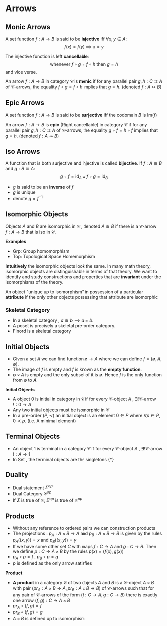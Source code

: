 # Arrows
## Monic Arrows
A set function $f:A\to B$ is said to be **injective** iff $\forall x, y \in A$:$$f(x)=f(y) \implies x=y$$

The injective function is left **cancellable**:$$\text{whenever} \ f\circ g=f \circ h \ \text{then} \ g=h$$ and vice verse.

An arrow $f:A\to B$ in category $\mathscr{C}$ is **monic** if for any parallel pair $g,h:C\rightrightarrows A$ of $\mathscr{C}\text{-arrows}$, the equality $f\circ g = f\circ h$ implies that $g=h$. (denoted $f:A\rightarrowtail B$)

## Epic Arrows
A set function $f:A\to B$ is said to be **surjective** iff the codomain $B$ is $\text{Im}(f)$

An arrow $f:A\to B$ is **epic** (Right cancellable) in category $\mathscr{C}$ if for any parallel pair $g,h:C\rightrightarrows A$ of $\mathscr{C}\text{-arrows}$, the equality $g\circ f = h\circ f$ implies that $g=h$. (denoted $f:A\twoheadrightarrow B$)

## Iso Arrows
A function that is both surjective and injective is called **bijective**. If $f:A\cong B$ and $g:B\cong A$:$$g\circ f = \text{id}_A \land f\circ g=\text{id}_B$$
- $g$ is said to be an **inverse** of $f$
- $g$ is unique
- denote $g=f^{-1}$

## Isomorphic Objects
Objects $A$ and $B$ are isomorphic in $\mathscr{C}$ , denoted $A\cong B$ if there is a $\mathscr{C}\text{-arrow}$ $f:A\to B$ that is iso in $\mathscr{C}$.

**Examples**
- $\text{Grp}$: Group homomorphism
- $\text{Top}$: Topological Space Homemorphism

**Intuitively** the isomorphic objects look the same. In many math theory, isomorphic objects are distinguishable in terms of that theory. We want to identify and study constructions and properties that are **invariant** under the isomorphisms of the theory.

An object "unique up to isomorphism" in possession of a particular **attribute** if the only other objects possessing that attribute are isomorphic 

### Skeletal Category
- In a skeletal category , $a\cong b \implies a=b$.
- A poset is precisely a skeletal pre-order category.
- $\text{Finord}$ is a skeletal category

## Initial Objects
- Given a set $A$ we can find function $\emptyset \to A$ where we can define $f = (\emptyset,A,\emptyset)$.
- The image of $f$ is empty and $f$ is known as the **empty function**.
- $\emptyset \times A$ is empty and the only subset of it is $\emptyset$. Hence $f$ is the only function from $\emptyset$ to $A$.

**Initial Objects**
- A object $0$ is initial in category in $\mathscr{C}$ if for every $\mathscr{C}\text{-object} \ A$ , $\exists ! \mathscr{C}\text{-arrow}$ $!:0\to A$
- Any two initial objects must be isomorphic in $\mathscr{C}$
- In a pre-order $(P, \prec)$ an initial object is an element $0\in P$ where $\forall p \in P$, $0\prec p$. (i.e. A minimal element)

## Terminal Objects
- An object $1$ is terminal in a category $\mathscr{C}$ if for every $\mathscr{C}\text{-object} \ A$ , $\exists ! \mathscr{C}\text{-arrow}$ $!:A\to 1$
- In $\text{Set}$ , the terminal objects are the singletons $\{*\}$

## Duality
- Dual statement $\Sigma^{op}$
- Dual Category $\mathscr{C}^{op}$
- If $\Sigma$ is true of $\mathscr{C}$, $\Sigma^{op}$ is true of $\mathscr{C}^{op}$

## Products
- Without any reference to ordered pairs we can construction products
- The projections : $p_A:A\times B\to A$ and $p_B:A\times B\to B$ is given by the rules $p_A((x,y))=x$ and $p_B((x,y))=y$
- If we have some other set $C$ with maps $f:C\to A$ and $g:C\to B$. Then we define $p:C\to A\times B$ by the rules $p(x)=(f(x),g(x))$
- $p_A\circ p = f$ , $p_B\circ p = g$
- $p$ is defined as the only arrow satisfies

**Product**
- **A product** in a category $\mathscr{C}$ of two objects $A$ and $B$ is a $\mathscr{C}\text{-object} \ A\times B$ with pair $(pr_A:A\times B \to A, pr_B:A\times B\to B)$ of $\mathscr{C}\text{-arrows}$ such that for any pair of $\mathscr{C}\text{-arrows}$ of the form ($f:C\to A, g:C\to B$) there is exactly one arrow $(f,g):C\to A\times B$
- $pr_A \circ (f,g) = f$ 
- $pr_B \circ (f,g) = g$
- $A\times B$ is defined up to isomorphism